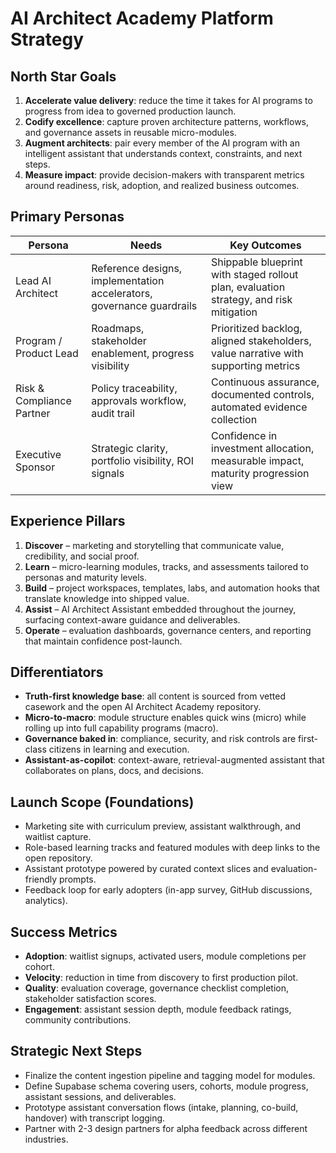 ﻿# AI Architect Academy Platform Strategy

## North Star Goals
1. **Accelerate value delivery**: reduce the time it takes for AI programs to progress from idea to governed production launch.
2. **Codify excellence**: capture proven architecture patterns, workflows, and governance assets in reusable micro-modules.
3. **Augment architects**: pair every member of the AI program with an intelligent assistant that understands context, constraints, and next steps.
4. **Measure impact**: provide decision-makers with transparent metrics around readiness, risk, adoption, and realized business outcomes.

## Primary Personas
| Persona | Needs | Key Outcomes |
| --- | --- | --- |
| Lead AI Architect | Reference designs, implementation accelerators, governance guardrails | Shippable blueprint with staged rollout plan, evaluation strategy, and risk mitigation |
| Program / Product Lead | Roadmaps, stakeholder enablement, progress visibility | Prioritized backlog, aligned stakeholders, value narrative with supporting metrics |
| Risk & Compliance Partner | Policy traceability, approvals workflow, audit trail | Continuous assurance, documented controls, automated evidence collection |
| Executive Sponsor | Strategic clarity, portfolio visibility, ROI signals | Confidence in investment allocation, measurable impact, maturity progression view |

## Experience Pillars
1. **Discover** – marketing and storytelling that communicate value, credibility, and social proof.
2. **Learn** – micro-learning modules, tracks, and assessments tailored to personas and maturity levels.
3. **Build** – project workspaces, templates, labs, and automation hooks that translate knowledge into shipped value.
4. **Assist** – AI Architect Assistant embedded throughout the journey, surfacing context-aware guidance and deliverables.
5. **Operate** – evaluation dashboards, governance centers, and reporting that maintain confidence post-launch.

## Differentiators
- **Truth-first knowledge base**: all content is sourced from vetted casework and the open AI Architect Academy repository.
- **Micro-to-macro**: module structure enables quick wins (micro) while rolling up into full capability programs (macro).
- **Governance baked in**: compliance, security, and risk controls are first-class citizens in learning and execution.
- **Assistant-as-copilot**: context-aware, retrieval-augmented assistant that collaborates on plans, docs, and decisions.

## Launch Scope (Foundations)
- Marketing site with curriculum preview, assistant walkthrough, and waitlist capture.
- Role-based learning tracks and featured modules with deep links to the open repository.
- Assistant prototype powered by curated context slices and evaluation-friendly prompts.
- Feedback loop for early adopters (in-app survey, GitHub discussions, analytics).

## Success Metrics
- **Adoption**: waitlist signups, activated users, module completions per cohort.
- **Velocity**: reduction in time from discovery to first production pilot.
- **Quality**: evaluation coverage, governance checklist completion, stakeholder satisfaction scores.
- **Engagement**: assistant session depth, module feedback ratings, community contributions.

## Strategic Next Steps
- Finalize the content ingestion pipeline and tagging model for modules.
- Define Supabase schema covering users, cohorts, module progress, assistant sessions, and deliverables.
- Prototype assistant conversation flows (intake, planning, co-build, handover) with transcript logging.
- Partner with 2-3 design partners for alpha feedback across different industries.